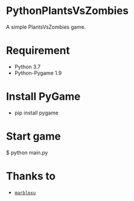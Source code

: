 # PythonPlantsVsZombies
  A simple PlantsVsZombies game. <br>

# Requirement
* Python 3.7 
* Python-Pygame 1.9

# Install PyGame

* pip install pygame

# Start game

$ python main.py

# Thanks to 

* [`marblexu`](https://github.com/marblexu)
